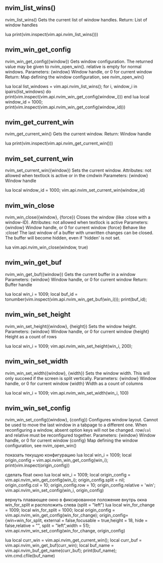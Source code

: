 ## nvim_list_wins() 
nvim_list_wins()
Gets the current list of window handles.
Return:
List of window handles

lua print(vim.inspect(vim.api.nvim_list_wins()))

## nvim_win_get_config
nvim_win_get_config({window}) 
Gets window configuration.
The returned value may be given to nvim_open_win().
relative is empty for normal windows.
Parameters:
{window} Window handle, or 0 for current window
Return:
Map defining the window configuration, see nvim_open_win()

lua local list_windows = vim.api.nvim_list_wins(); for i, window_i in ipairs(list_windows) do print(vim.inspect(vim.api.nvim_win_get_config(window_i))) end
lua local window_id = 1000; print(vim.inspect(vim.api.nvim_win_get_config(window_id)))

## nvim_get_current_win
nvim_get_current_win()
Gets the current window.
Return:
Window handle

lua print(vim.inspect(vim.api.nvim_get_current_win()))

## nvim_set_current_win
nvim_set_current_win({window})
Sets the current window.
Attributes:
not allowed when textlock is active or in the cmdwin
Parameters:
{window} Window handle

lua local window_id = 1000; vim.api.nvim_set_current_win(window_id)

## nvim_win_close
nvim_win_close({window}, {force}) 
Closes the window (like :close with a window-ID).
Attributes:
not allowed when textlock is active
Parameters:
{window} Window handle, or 0 for current window
{force} Behave like :close! The last window of a buffer with unwritten changes can be closed. 
The buffer will become hidden, even if 'hidden' is not set.

lua vim.api.nvim_win_close(window, true)

## nvim_win_get_buf
nvim_win_get_buf({window}) 
Gets the current buffer in a window
Parameters:
{window} Window handle, or 0 for current window
Return:
Buffer handle

lua local win_i = 1009; local buf_id = tonumber(vim.inspect(vim.api.nvim_win_get_buf(win_i))); print(buf_id);

## nvim_win_set_height
nvim_win_set_height({window}, {height})
Sets the window height.
Parameters:
{window} Window handle, or 0 for current window
{height} Height as a count of rows

lua local win_i = 1009; vim.api.nvim_win_set_height(win_i, 200);

## nvim_win_set_width
nvim_win_set_width({window}, {width})
Sets the window width. This will only succeed if the screen is split vertically.
Parameters:
{window} Window handle, or 0 for current window
{width} Width as a count of columns

lua local win_i = 1009; vim.api.nvim_win_set_width(win_i, 100)

## nvim_win_set_config
nvim_win_set_config({window}, {config})
Configures window layout. Cannot be used to move the last window in a tabpage to a different one.
When reconfiguring a window, absent option keys will not be changed. row/`col` and relative must be reconfigured together.
Parameters:
{window} Window handle, or 0 for current window
{config} Map defining the window configuration, see nvim_open_win()

показать текущую конфигурацию
lua local win_i = 1009; local origin_config = vim.api.nvim_win_get_config(win_i); print(vim.inspect(origin_config))

сделать float окно
lua local win_i = 1009; local origin_config = vim.api.nvim_win_get_config(win_i); origin_config.split = nil; origin_config.col = 10; origin_config.row = 10; origin_config.relative = 'win'; vim.api.nvim_win_set_config(win_i, origin_config)

вернуть плавающее окно в фиксированное положение внутрь окна win_for_split и расположить слева (split = "left")
lua local win_for_change = 1009; local win_for_split = 1000; local origin_config = vim.api.nvim_win_get_config(win_for_change); origin_config={win=win_for_split, external = false,focusable = true,height = 18, hide = false,relative = "", split = "left",width = 51}; vim.api.nvim_win_set_config(win_for_change, origin_config)


lua local curr_win = vim.api.nvim_get_current_win(); local curr_buf = vim.api.nvim_win_get_buf(curr_win); local buf_name = vim.api.nvim_buf_get_name(curr_buf); print(buf_name); vim.cmd.cfile(buf_name) 

